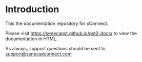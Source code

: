 # Introduction 

This the documentation repository for xConnect.

Please visit https://senecapst.github.io/pst2-docs/ to view the documentation in HTML.

As always, support questions should be sent to support@senecaxconnect.com